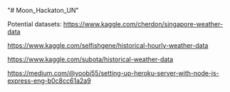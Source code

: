 "# Moon_Hackaton_UN" 

Potential datasets:
https://www.kaggle.com/cherdon/singapore-weather-data

https://www.kaggle.com/selfishgene/historical-hourly-weather-data

https://www.kaggle.com/subota/historical-weather-data

https://medium.com/@yoobi55/setting-up-heroku-server-with-node-js-express-eng-b0c8cc61a2a9
